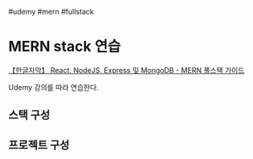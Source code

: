#udemy #mern #fullstack 
# MERN stack 연습
[【한글자막】 React, NodeJS, Express 및 MongoDB - MERN 풀스택 가이드](https://www.udemy.com/course/react-nodejs-express-mongodb-mern/)

Udemy 강의를 따라 연습한다.

## 스택 구성

## 프로젝트 구성

